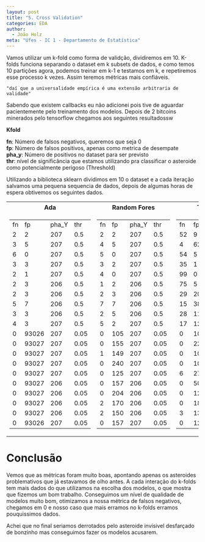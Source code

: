 ```yaml
---
layout: post
title: "5. Cross Validation"
categories: EDA
author:
  - João Holz
meta: "Ufes - IC 1 - Departamento de Estatística"
---
```


Vamos utilizar um k-fold como forma de validção, dividiremos em 10. K-folds funciona separando o dataset em k subsets de dados, e como temos 10 partições agora, podemos treinar em k-1 e testamos em k, e repetiremos esse processo k vezes. Assim teremos métricas mais confiáveis.

    "daí que a universalidade empírica é uma extensão arbitraria de validade"

Sabendo que existem callbacks eu não adicionei pois tive de aguardar pacientemente pelo treinamento dos modelos. Depois de 2 bitcoins minerados pelo tensorflow chegamos aos seguintes resultadossw

**Kfold**

**fn**: Número de falsos negativos, queremos que seja 0  
**fp**: Número de falsos positivos, apenas como metrica de desempate  
**pha_y**: Número de positivos no dataset para ser previsto  
**thr**: nível de significância que estamos utilizando pra classificar o asteroide como potencialmente perigoso (Threshold)

Utilizando a biblioteca sklearn dividimos em 10 o dataset e a cada iteração salvamos uma pequena sequencia de dados, depois de algumas horas de espera obtivemos os seguintes dados.

<table>
<tr><th> Ada </th><th> Random Fores  </th><th> Tensorflow  </th></tr>
<tr><td>

<table><tr><td>fn</td><td>fp</td><td>pha_Y</td><td>thr</td></tr><tr><td>2</td><td>2</td><td>207</td><td>0.5</td></tr><tr><td>3</td><td>5</td><td>207</td><td>0.5</td></tr><tr><td>6</td><td>0</td><td>207</td><td>0.5</td></tr><tr><td>3</td><td>3</td><td>207</td><td>0.5</td></tr><tr><td>2</td><td>1</td><td>207</td><td>0.5</td></tr><tr><td>2</td><td>3</td><td>206</td><td>0.5</td></tr><tr><td>2</td><td>3</td><td>206</td><td>0.5</td></tr><tr><td>5</td><td>7</td><td>206</td><td>0.5</td></tr><tr><td>3</td><td>3</td><td>206</td><td>0.5</td></tr><tr><td>4</td><td>3</td><td>207</td><td>0.5</td></tr><tr><td>0</td><td>93026</td><td>207</td><td>0.05</td></tr><tr><td>0</td><td>93027</td><td>207</td><td>0.05</td></tr><tr><td>0</td><td>93027</td><td>207</td><td>0.05</td></tr><tr><td>0</td><td>93027</td><td>207</td><td>0.05</td></tr><tr><td>0</td><td>93027</td><td>207</td><td>0.05</td></tr><tr><td>0</td><td>93027</td><td>206</td><td>0.05</td></tr><tr><td>0</td><td>93027</td><td>206</td><td>0.05</td></tr><tr><td>0</td><td>93027</td><td>206</td><td>0.05</td></tr><tr><td>0</td><td>93027</td><td>206</td><td>0.05</td></tr><tr><td>0</td><td>93026</td><td>207</td><td>0.05</td></tr></table>

</td><td>

<table><tr><td>fn</td><td>fp</td><td>pha_Y</td><td>thr</td></tr><tr><td>2</td><td>2</td><td>207</td><td>0.5</td></tr><tr><td>4</td><td>5</td><td>207</td><td>0.5</td></tr><tr><td>5</td><td>0</td><td>207</td><td>0.5</td></tr><tr><td>3</td><td>2</td><td>207</td><td>0.5</td></tr><tr><td>4</td><td>0</td><td>207</td><td>0.5</td></tr><tr><td>1</td><td>2</td><td>206</td><td>0.5</td></tr><tr><td>2</td><td>3</td><td>206</td><td>0.5</td></tr><tr><td>7</td><td>7</td><td>206</td><td>0.5</td></tr><tr><td>2</td><td>5</td><td>206</td><td>0.5</td></tr><tr><td>5</td><td>2</td><td>207</td><td>0.5</td></tr><tr><td>0</td><td>105</td><td>207</td><td>0.05</td></tr><tr><td>0</td><td>155</td><td>207</td><td>0.05</td></tr><tr><td>1</td><td>149</td><td>207</td><td>0.05</td></tr><tr><td>0</td><td>240</td><td>207</td><td>0.05</td></tr><tr><td>0</td><td>125</td><td>207</td><td>0.05</td></tr><tr><td>0</td><td>157</td><td>206</td><td>0.05</td></tr><tr><td>0</td><td>204</td><td>206</td><td>0.05</td></tr><tr><td>2</td><td>170</td><td>206</td><td>0.05</td></tr><tr><td>2</td><td>150</td><td>206</td><td>0.05</td></tr><tr><td>0</td><td>157</td><td>207</td><td>0.05</td></tr></table>

</td><td>

<table><tr><td>fn</td><td>fp</td><td>pha_Y</td><td>thr</td></tr><tr><td>52</td><td>9</td><td>207</td><td>0.5</td></tr><tr><td>4</td><td>62</td><td>207</td><td>0.5</td></tr><tr><td>54</td><td>5</td><td>207</td><td>0.5</td></tr><tr><td>35</td><td>1</td><td>207</td><td>0.5</td></tr><tr><td>99</td><td>0</td><td>207</td><td>0.5</td></tr><tr><td>75</td><td>5</td><td>206</td><td>0.5</td></tr><tr><td>29</td><td>20</td><td>206</td><td>0.5</td></tr><tr><td>15</td><td>38</td><td>206</td><td>0.5</td></tr><tr><td>28</td><td>11</td><td>206</td><td>0.5</td></tr><tr><td>17</td><td>12</td><td>207</td><td>0.5</td></tr><tr><td>0</td><td>102</td><td>207</td><td>0.05</td></tr><tr><td>0</td><td>226</td><td>207</td><td>0.05</td></tr><tr><td>0</td><td>106</td><td>207</td><td>0.05</td></tr><tr><td>0</td><td>105</td><td>207</td><td>0.05</td></tr><tr><td>6</td><td>27</td><td>207</td><td>0.05</td></tr><tr><td>0</td><td>50</td><td>206</td><td>0.05</td></tr><tr><td>0</td><td>129</td><td>206</td><td>0.05</td></tr><tr><td>0</td><td>183</td><td>206</td><td>0.05</td></tr><tr><td>3</td><td>136</td><td>206</td><td>0.05</td></tr><tr><td>0</td><td>126</td><td>207</td><td>0.05</td></tr></table>

</td></tr></table>

# Conclusão

Vemos que as métricas foram muito boas, apontando apenas os asteroides problemativos que já estavamos de olho antes. A cada interação do k-folds tem mais dados do que utilizamos na escolha dos modelos, o que mostra que fizemos um bom trabalho. Conseguimos um nível de qualidade de modelos muito bom, otimizamos a nossa métrica de falsos negativos, chegamos em 0 e nosso caso que mais erramos no k-folds erramos pouquissimos dados.

Achei que no final seriamos derrotados pelo asteroide invísivel desfarçado de bonzinho mas conseguimos fazer os modelos acusarem.

<!-- | fn  | fp    | pha_Y | thr  |
| --- | ----- | ----- | ---- |
| 2   | 2     | 207   | 0.5  |
| 3   | 5     | 207   | 0.5  |
| 6   | 0     | 207   | 0.5  |
| 3   | 3     | 207   | 0.5  |
| 2   | 1     | 207   | 0.5  |
| 2   | 3     | 206   | 0.5  |
| 2   | 3     | 206   | 0.5  |
| 5   | 7     | 206   | 0.5  |
| 3   | 3     | 206   | 0.5  |
| 4   | 3     | 207   | 0.5  |
| 0   | 93026 | 207   | 0.05 |
| 0   | 93027 | 207   | 0.05 |
| 0   | 93027 | 207   | 0.05 |
| 0   | 93027 | 207   | 0.05 |
| 0   | 93027 | 207   | 0.05 |
| 0   | 93027 | 206   | 0.05 |
| 0   | 93027 | 206   | 0.05 |
| 0   | 93027 | 206   | 0.05 |
| 0   | 93027 | 206   | 0.05 |
| 0   | 93026 | 207   | 0.05 | -->

<!-- | fn  | fp  | pha_Y | thr  |
| --- | --- | ----- | ---- |
| 2   | 2   | 207   | 0.5  |
| 4   | 5   | 207   | 0.5  |
| 5   | 0   | 207   | 0.5  |
| 3   | 2   | 207   | 0.5  |
| 4   | 0   | 207   | 0.5  |
| 1   | 2   | 206   | 0.5  |
| 2   | 3   | 206   | 0.5  |
| 7   | 7   | 206   | 0.5  |
| 2   | 5   | 206   | 0.5  |
| 5   | 2   | 207   | 0.5  |
| 0   | 105 | 207   | 0.05 |
| 0   | 155 | 207   | 0.05 |
| 1   | 149 | 207   | 0.05 |
| 0   | 240 | 207   | 0.05 |
| 0   | 125 | 207   | 0.05 |
| 0   | 157 | 206   | 0.05 |
| 0   | 204 | 206   | 0.05 |
| 2   | 170 | 206   | 0.05 |
| 2   | 150 | 206   | 0.05 |
| 0   | 157 | 207   | 0.05 | -->
